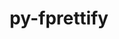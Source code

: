 ---
title: "py-fprettify"
layout: cache
categories: [package, develop]
meta: {"versions": ["0.3.7"], "compilers": ["apple-clang@=15.0.0", "gcc@=10.2.1", "gcc@=10.5.0", "gcc@=7.5.0"], "oss": ["centos7", "ubuntu18.04", "ventura"], "platforms": ["darwin", "linux"], "targets": ["aarch64", "x86_64_v3"], "stacks": ["developer-tools", "developer-tools-darwin", "developer-tools-manylinux2014", "developer-tools-x86_64_v3-linux-gnu", "root"], "num_specs": 12, "num_specs_by_stack": {"root": 12, "developer-tools-darwin": 1, "developer-tools-manylinux2014": 6, "developer-tools-x86_64_v3-linux-gnu": 1, "developer-tools": 4}}
spec_details: [{"hash": "nzhtrvk7rghauvmfr6uij47curlo3ahu", "compiler": "apple-clang@=15.0.0", "versions": ["0.3.7"], "os": "ventura", "platform": "darwin", "target": "aarch64", "variants": ["build_system=python_pip"], "stacks": ["root", "developer-tools-darwin"], "size": "-", "tarball": "https://binaries.spack.io/develop/build_cache/darwin-ventura-aarch64/apple-clang-15.0.0/py-fprettify-0.3.7/darwin-ventura-aarch64-apple-clang-15.0.0-py-fprettify-0.3.7-nzhtrvk7rghauvmfr6uij47curlo3ahu.spack"}, {"hash": "5uijtogvvjefkh7zwzzf3f74cswsl775", "compiler": "gcc@=10.2.1", "versions": ["0.3.7"], "os": "centos7", "platform": "linux", "target": "x86_64_v3", "variants": ["build_system=python_pip"], "stacks": ["root", "developer-tools-manylinux2014"], "size": "-", "tarball": "https://binaries.spack.io/develop/build_cache/linux-centos7-x86_64_v3/gcc-10.2.1/py-fprettify-0.3.7/linux-centos7-x86_64_v3-gcc-10.2.1-py-fprettify-0.3.7-5uijtogvvjefkh7zwzzf3f74cswsl775.spack"}, {"hash": "ct5q3sdmlrxrevh4m3mvvqcjz7udcvze", "compiler": "gcc@=10.2.1", "versions": ["0.3.7"], "os": "centos7", "platform": "linux", "target": "x86_64_v3", "variants": ["build_system=python_pip"], "stacks": ["root", "developer-tools-manylinux2014"], "size": "-", "tarball": "https://binaries.spack.io/develop/build_cache/linux-centos7-x86_64_v3/gcc-10.2.1/py-fprettify-0.3.7/linux-centos7-x86_64_v3-gcc-10.2.1-py-fprettify-0.3.7-ct5q3sdmlrxrevh4m3mvvqcjz7udcvze.spack"}, {"hash": "fd26r6dilb5ssybsanoww37au5sfzb24", "compiler": "gcc@=10.2.1", "versions": ["0.3.7"], "os": "centos7", "platform": "linux", "target": "x86_64_v3", "variants": ["build_system=python_pip"], "stacks": ["root", "developer-tools-manylinux2014"], "size": "-", "tarball": "https://binaries.spack.io/develop/build_cache/linux-centos7-x86_64_v3/gcc-10.2.1/py-fprettify-0.3.7/linux-centos7-x86_64_v3-gcc-10.2.1-py-fprettify-0.3.7-fd26r6dilb5ssybsanoww37au5sfzb24.spack"}, {"hash": "gxoylvqvadpifopzx5civbmyjk24kl4e", "compiler": "gcc@=10.2.1", "versions": ["0.3.7"], "os": "centos7", "platform": "linux", "target": "x86_64_v3", "variants": ["build_system=python_pip"], "stacks": ["root", "developer-tools-manylinux2014"], "size": "-", "tarball": "https://binaries.spack.io/develop/build_cache/linux-centos7-x86_64_v3/gcc-10.2.1/py-fprettify-0.3.7/linux-centos7-x86_64_v3-gcc-10.2.1-py-fprettify-0.3.7-gxoylvqvadpifopzx5civbmyjk24kl4e.spack"}, {"hash": "kfjidmpj47xvc6i3tbiribthzurfnf4s", "compiler": "gcc@=10.2.1", "versions": ["0.3.7"], "os": "centos7", "platform": "linux", "target": "x86_64_v3", "variants": ["build_system=python_pip"], "stacks": ["root", "developer-tools-manylinux2014"], "size": "-", "tarball": "https://binaries.spack.io/develop/build_cache/linux-centos7-x86_64_v3/gcc-10.2.1/py-fprettify-0.3.7/linux-centos7-x86_64_v3-gcc-10.2.1-py-fprettify-0.3.7-kfjidmpj47xvc6i3tbiribthzurfnf4s.spack"}, {"hash": "vhk3l5naiugcgaorwug4wz55d6nd7hdg", "compiler": "gcc@=10.2.1", "versions": ["0.3.7"], "os": "centos7", "platform": "linux", "target": "x86_64_v3", "variants": ["build_system=python_pip"], "stacks": ["root", "developer-tools-manylinux2014"], "size": "-", "tarball": "https://binaries.spack.io/develop/build_cache/linux-centos7-x86_64_v3/gcc-10.2.1/py-fprettify-0.3.7/linux-centos7-x86_64_v3-gcc-10.2.1-py-fprettify-0.3.7-vhk3l5naiugcgaorwug4wz55d6nd7hdg.spack"}, {"hash": "acx3btc3a7223q5ac6bbo67qrqvfut6l", "compiler": "gcc@=10.5.0", "versions": ["0.3.7"], "os": "centos7", "platform": "linux", "target": "x86_64_v3", "variants": ["build_system=python_pip"], "stacks": ["root", "developer-tools-x86_64_v3-linux-gnu"], "size": "-", "tarball": "https://binaries.spack.io/develop/build_cache/linux-centos7-x86_64_v3/gcc-10.5.0/py-fprettify-0.3.7/linux-centos7-x86_64_v3-gcc-10.5.0-py-fprettify-0.3.7-acx3btc3a7223q5ac6bbo67qrqvfut6l.spack"}, {"hash": "j6hvv4nfqasjkvsvttaie5ntffno64jk", "compiler": "gcc@=7.5.0", "versions": ["0.3.7"], "os": "ubuntu18.04", "platform": "linux", "target": "x86_64_v3", "variants": ["build_system=python_pip"], "stacks": ["root", "developer-tools"], "size": "-", "tarball": "https://binaries.spack.io/develop/build_cache/linux-ubuntu18.04-x86_64_v3/gcc-7.5.0/py-fprettify-0.3.7/linux-ubuntu18.04-x86_64_v3-gcc-7.5.0-py-fprettify-0.3.7-j6hvv4nfqasjkvsvttaie5ntffno64jk.spack"}, {"hash": "qg2gonzpro6heqm26bgoh6dd2wb2wcyq", "compiler": "gcc@=7.5.0", "versions": ["0.3.7"], "os": "ubuntu18.04", "platform": "linux", "target": "x86_64_v3", "variants": ["build_system=python_pip"], "stacks": ["root", "developer-tools"], "size": "-", "tarball": "https://binaries.spack.io/develop/build_cache/linux-ubuntu18.04-x86_64_v3/gcc-7.5.0/py-fprettify-0.3.7/linux-ubuntu18.04-x86_64_v3-gcc-7.5.0-py-fprettify-0.3.7-qg2gonzpro6heqm26bgoh6dd2wb2wcyq.spack"}, {"hash": "ut3lhgsvb5efjhimi2tmns7uuyfuodsy", "compiler": "gcc@=7.5.0", "versions": ["0.3.7"], "os": "ubuntu18.04", "platform": "linux", "target": "x86_64_v3", "variants": ["build_system=python_pip"], "stacks": ["root", "developer-tools"], "size": "-", "tarball": "https://binaries.spack.io/develop/build_cache/linux-ubuntu18.04-x86_64_v3/gcc-7.5.0/py-fprettify-0.3.7/linux-ubuntu18.04-x86_64_v3-gcc-7.5.0-py-fprettify-0.3.7-ut3lhgsvb5efjhimi2tmns7uuyfuodsy.spack"}, {"hash": "y5ehpmrxhk4rpxdqurs6wqnllqrycmpq", "compiler": "gcc@=7.5.0", "versions": ["0.3.7"], "os": "ubuntu18.04", "platform": "linux", "target": "x86_64_v3", "variants": ["build_system=python_pip"], "stacks": ["root", "developer-tools"], "size": "-", "tarball": "https://binaries.spack.io/develop/build_cache/linux-ubuntu18.04-x86_64_v3/gcc-7.5.0/py-fprettify-0.3.7/linux-ubuntu18.04-x86_64_v3-gcc-7.5.0-py-fprettify-0.3.7-y5ehpmrxhk4rpxdqurs6wqnllqrycmpq.spack"}]
---